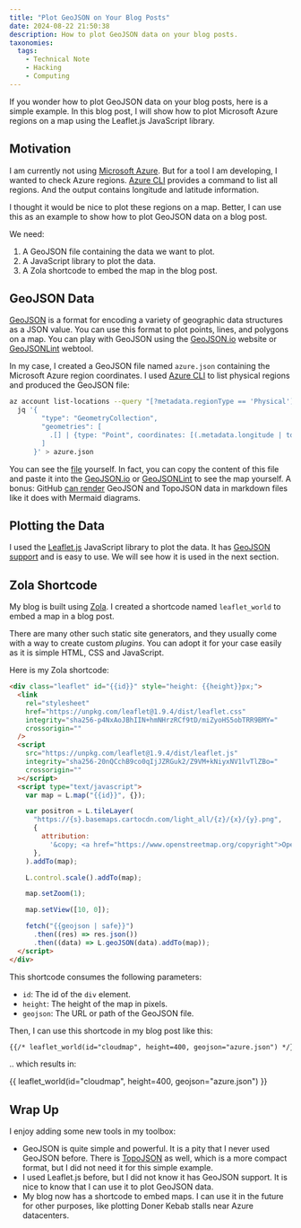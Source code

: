 ```yaml
---
title: "Plot GeoJSON on Your Blog Posts"
date: 2024-08-22 21:50:38
description: How to plot GeoJSON data on your blog posts.
taxonomies:
  tags:
    - Technical Note
    - Hacking
    - Computing
---
```


If you wonder how to plot GeoJSON data on your blog posts, here is a simple
example. In this blog post, I will show how to plot Microsoft Azure regions on a
map using the Leaflet.js JavaScript library.

<!-- more -->

## Motivation

I am currently not using [Microsoft Azure]. But for a tool I am developing, I
wanted to check Azure regions. [Azure CLI] provides a command to list all
regions. And the output contains longitude and latitude information.

I thought it would be nice to plot these regions on a map. Better, I can use
this as an example to show how to plot GeoJSON data on a blog post.

We need:

1. A GeoJSON file containing the data we want to plot.
2. A JavaScript library to plot the data.
3. A Zola shortcode to embed the map in the blog post.

## GeoJSON Data

[GeoJSON] is a format for encoding a variety of geographic data structures as a
JSON value. You can use this format to plot points, lines, and polygons on a
map. You can play with GeoJSON using the [GeoJSON.io] website or [GeoJSONLint]
webtool.

In my case, I created a GeoJSON file named `azure.json` containing the Microsoft
Azure region coordinates. I used [Azure CLI] to list physical regions and
produced the GeoJSON file:

```sh
az account list-locations --query "[?metadata.regionType == 'Physical']" -o json |
  jq '{
        "type": "GeometryCollection",
        "geometries": [
          .[] | {type: "Point", coordinates: [(.metadata.longitude | tonumber), (.metadata.latitude | tonumber)]}
        ]
      }' > azure.json
```

You can see the [file] yourself. In fact, you can copy the content of this file
and paste it into the [GeoJSON.io] or [GeoJSONLint] to see the map yourself. A
bonus: GitHub [can render] GeoJSON and TopoJSON data in markdown files like it
does with Mermaid diagrams.

## Plotting the Data

I used the [Leaflet.js] JavaScript library to plot the data. It has [GeoJSON
support] and is easy to use. We will see how it is used in the next section.

## Zola Shortcode

My blog is built using [Zola]. I created a shortcode named `leaflet_world` to
embed a map in a blog post.

There are many other such static site generators, and they usually come with a
way to create custom _plugins_. You can adopt it for your case easily as it is
simple HTML, CSS and JavaScript.

Here is my Zola shortcode:

```html
<div class="leaflet" id="{{id}}" style="height: {{height}}px;">
  <link
    rel="stylesheet"
    href="https://unpkg.com/leaflet@1.9.4/dist/leaflet.css"
    integrity="sha256-p4NxAoJBhIIN+hmNHrzRCf9tD/miZyoHS5obTRR9BMY="
    crossorigin=""
  />
  <script
    src="https://unpkg.com/leaflet@1.9.4/dist/leaflet.js"
    integrity="sha256-20nQCchB9co0qIjJZRGuk2/Z9VM+kNiyxNV1lvTlZBo="
    crossorigin=""
  ></script>
  <script type="text/javascript">
    var map = L.map("{{id}}", {});

    var positron = L.tileLayer(
      "https://{s}.basemaps.cartocdn.com/light_all/{z}/{x}/{y}.png",
      {
        attribution:
          '&copy; <a href="https://www.openstreetmap.org/copyright">OpenStreetMap</a> contributors, &copy; <a href="https://carto.com/attribution">CARTO</a>',
      },
    ).addTo(map);

    L.control.scale().addTo(map);

    map.setZoom(1);

    map.setView([10, 0]);

    fetch("{{geojson | safe}}")
      .then((res) => res.json())
      .then((data) => L.geoJSON(data).addTo(map));
  </script>
</div>
```

This shortcode consumes the following parameters:

- `id`: The id of the `div` element.
- `height`: The height of the map in pixels.
- `geojson`: The URL or path of the GeoJSON file.

Then, I can use this shortcode in my blog post like this:

```markdown
{{/* leaflet_world(id="cloudmap", height=400, geojson="azure.json") */}}
```

.. which results in:

{{ leaflet_world(id="cloudmap", height=400, geojson="azure.json") }}

## Wrap Up

I enjoy adding some new tools in my toolbox:

- GeoJSON is quite simple and powerful. It is a pity that I never used GeoJSON
  before. There is [TopoJSON] as well, which is a more compact format, but I did
  not need it for this simple example.
- I used Leaflet.js before, but I did not know it has GeoJSON support. It is
  nice to know that I can use it to plot GeoJSON data.
- My blog now has a shortcode to embed maps. I can use it in the future for
  other purposes, like plotting Doner Kebab stalls near Azure datacenters.

<!-- REFERENCES -->

[GeoJSON]: https://geojson.org
[GeoJSON.io]: https://geojson.io
[GeoJSONLint]: https://geojsonlint.com
[Azure CLI]: https://docs.microsoft.com/en-us/cli/azure/
[file]: azure.json
[Leaflet.js]: https://leafletjs.com
[GeoJSON support]: https://leafletjs.com/examples/geojson/
[Microsoft Azure]: https://azure.microsoft.com
[Zola]: https://www.getzola.org
[can render]:
  https://docs.github.com/en/repositories/working-with-files/using-files/working-with-non-code-files#mapping-geojsontopojson-files-on-github
[TopoJSON]: https://github.com/topojson/topojson
